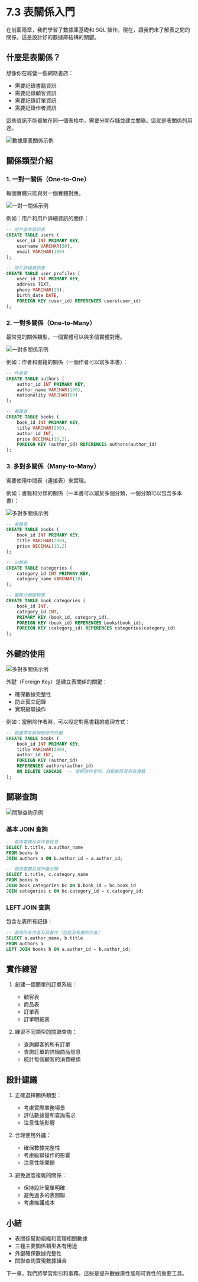 # 7.3 表關係入門

在前面兩章，我們學習了數據庫基礎和 SQL 操作。現在，讓我們來了解表之間的關係，這是設計好的數據庫結構的關鍵。

## 什麼是表關係？

想像你在經營一個網路書店：
* 需要記錄書籍資訊
* 需要記錄顧客資訊
* 需要記錄訂單資訊
* 需要記錄作者資訊

這些資訊不能都放在同一個表格中，需要分開存儲並建立關聯。這就是表關係的用途。

![數據庫表關係示例](images/table-relationships.svg)

## 關係類型介紹

### 1. 一對一關係（One-to-One）

每個實體只能與另一個實體對應。

![一對一關係示例](images/one-to-one.svg)

例如：用戶和用戶詳細資訊的關係：

```sql
-- 用戶基本資訊表
CREATE TABLE users (
    user_id INT PRIMARY KEY,
    username VARCHAR(50),
    email VARCHAR(100)
);

-- 用戶詳細資訊表
CREATE TABLE user_profiles (
    user_id INT PRIMARY KEY,
    address TEXT,
    phone VARCHAR(20),
    birth_date DATE,
    FOREIGN KEY (user_id) REFERENCES users(user_id)
);
```

### 2. 一對多關係（One-to-Many）

最常見的關係類型，一個實體可以與多個實體對應。

![一對多關係示例](images/one-to-many.svg)

例如：作者和書籍的關係（一個作者可以寫多本書）：

```sql
-- 作者表
CREATE TABLE authors (
    author_id INT PRIMARY KEY,
    author_name VARCHAR(100),
    nationality VARCHAR(50)
);

-- 書籍表
CREATE TABLE books (
    book_id INT PRIMARY KEY,
    title VARCHAR(200),
    author_id INT,
    price DECIMAL(10,2),
    FOREIGN KEY (author_id) REFERENCES authors(author_id)
);
```

### 3. 多對多關係（Many-to-Many）

需要使用中間表（連接表）來實現。

例如：書籍和分類的關係（一本書可以屬於多個分類，一個分類可以包含多本書）：

![多對多關係示例](images/many-to-many.svg)

```sql
-- 書籍表
CREATE TABLE books (
    book_id INT PRIMARY KEY,
    title VARCHAR(200),
    price DECIMAL(10,2)
);

-- 分類表
CREATE TABLE categories (
    category_id INT PRIMARY KEY,
    category_name VARCHAR(50)
);

-- 書籍分類關聯表
CREATE TABLE book_categories (
    book_id INT,
    category_id INT,
    PRIMARY KEY (book_id, category_id),
    FOREIGN KEY (book_id) REFERENCES books(book_id),
    FOREIGN KEY (category_id) REFERENCES categories(category_id)
);
```

## 外鍵的使用

![多對多關係示例](images/foreign-key-cascade.svg)

外鍵（Foreign Key）是建立表關係的關鍵：

* 確保數據完整性
* 防止孤立記錄
* 實現級聯操作

例如：當刪除作者時，可以設定對應書籍的處理方式：

```sql
-- 創建帶有級聯刪除的外鍵
CREATE TABLE books (
    book_id INT PRIMARY KEY,
    title VARCHAR(200),
    author_id INT,
    FOREIGN KEY (author_id) 
    REFERENCES authors(author_id)
    ON DELETE CASCADE  -- 當刪除作者時，自動刪除其所有書籍
);
```

## 關聯查詢

![關聯查詢示例](images/join-queries.svg)

### 基本 JOIN 查詢

```sql
-- 查詢書籍及其作者信息
SELECT b.title, a.author_name
FROM books b
JOIN authors a ON b.author_id = a.author_id;

-- 查詢書籍及其所屬分類
SELECT b.title, c.category_name
FROM books b
JOIN book_categories bc ON b.book_id = bc.book_id
JOIN categories c ON bc.category_id = c.category_id;
```

### LEFT JOIN 查詢

包含左表所有記錄：

```sql
-- 查詢所有作者及其著作（包括沒有書的作者）
SELECT a.author_name, b.title
FROM authors a
LEFT JOIN books b ON a.author_id = b.author_id;
```

## 實作練習

1. 創建一個簡單的訂單系統：
   * 顧客表
   * 商品表
   * 訂單表
   * 訂單明細表

2. 練習不同類型的關聯查詢：
   * 查詢顧客的所有訂單
   * 查詢訂單的詳細商品信息
   * 統計每個顧客的消費總額

## 設計建議

1. 正確選擇關係類型：
   * 考慮實際業務場景
   * 評估數據量和查詢需求
   * 注意性能影響

2. 合理使用外鍵：
   * 確保數據完整性
   * 考慮級聯操作的影響
   * 注意性能開銷

3. 避免過度複雜的關係：
   * 保持設計簡單明確
   * 避免過多的表關聯
   * 考慮維護成本

## 小結

* 表關係幫助組織和管理相關數據
* 三種主要關係類型各有用途
* 外鍵確保數據完整性
* 關聯查詢實現數據組合

下一章，我們將學習索引和事務，這些是提升數據庫性能和可靠性的重要工具。 